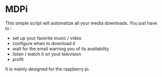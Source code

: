 MDPi
====

This simple script will automatize all your media downloads.
You just have to :
 - set up your favorite music / video
 - configure when to download it
 - wait for the email warning you of its availability
 - listen / watch it on yout television
 - profit
 
It is mainly designed for the raspberry pi.
